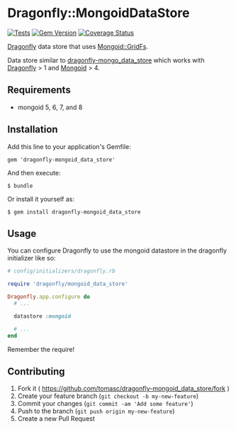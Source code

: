 # Dragonfly::MongoidDataStore

[![Tests](https://github.com/tomasc/dragonfly-mongoid_data_store/actions/workflows/test.yml/badge.svg)](https://github.com/tomasc/dragonfly-mongoid_data_store/actions/workflows/test.yml) [![Gem Version](https://badge.fury.io/rb/dragonfly-mongoid_data_store.svg)](http://badge.fury.io/rb/dragonfly-mongoid_data_store) [![Coverage Status](https://img.shields.io/coveralls/tomasc/dragonfly-mongoid_data_store.svg)](https://coveralls.io/r/tomasc/dragonfly-mongoid_data_store)

[Dragonfly](https://github.com/markevans/dragonfly) data store that uses [Mongoid::GridFs](https://github.com/ahoward/mongoid-grid_fs).

Data store similar to [dragonfly-mongo_data_store](https://github.com/markevans/dragonfly-mongo_data_store) which works with [Dragonfly](https://github.com/markevans/dragonfly) > 1 and [Mongoid](https://github.com/mongoid/mongoid) > 4.

## Requirements

* mongoid 5, 6, 7, and 8

## Installation

Add this line to your application's Gemfile:

    gem 'dragonfly-mongoid_data_store'

And then execute:

    $ bundle

Or install it yourself as:

    $ gem install dragonfly-mongoid_data_store

## Usage

You can configure Dragonfly to use the mongoid datastore in the dragonfly initializer like so:

```ruby
# config/initializers/dragonfly.rb

require 'dragonfly/mongoid_data_store'

Dragonfly.app.configure do
  # ...

  datastore :mongoid

  # ...
end
```

Remember the require!

## Contributing

1. Fork it ( https://github.com/tomasc/dragonfly-mongoid_data_store/fork )
2. Create your feature branch (`git checkout -b my-new-feature`)
3. Commit your changes (`git commit -am 'Add some feature'`)
4. Push to the branch (`git push origin my-new-feature`)
5. Create a new Pull Request
